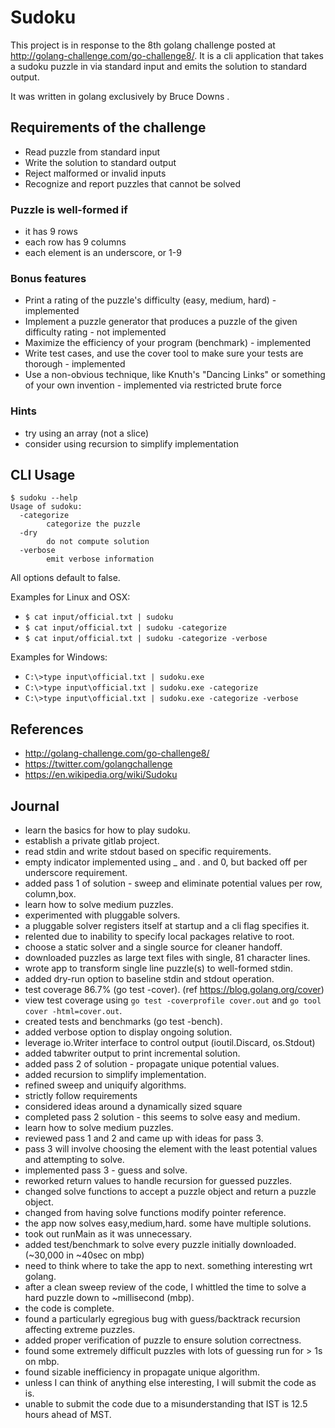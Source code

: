 # Sudoku
This project is in response to the 8th golang challenge posted at http://golang-challenge.com/go-challenge8/. It is a cli application that takes a sudoku puzzle in via standard input and emits the solution to standard output.

It was written in golang exclusively by Bruce Downs <bruceadowns at gmail dot com>.

## Requirements of the challenge
* Read puzzle from standard input
* Write the solution to standard output
* Reject malformed or invalid inputs
* Recognize and report puzzles that cannot be solved

### Puzzle is well-formed if
* it has 9 rows
* each row has 9 columns
* each element is an underscore, or 1-9

### Bonus features
* Print a rating of the puzzle's difficulty (easy, medium, hard) - implemented
* Implement a puzzle generator that produces a puzzle of the given difficulty rating - not implemented
* Maximize the efficiency of your program (benchmark) - implemented
* Write test cases, and use the cover tool to make sure your tests are thorough - implemented
* Use a non-obvious technique, like Knuth's "Dancing Links" or something of your own invention - implemented via restricted brute force

### Hints
* try using an array (not a slice)
* consider using recursion to simplify implementation

## CLI Usage
```
$ sudoku --help
Usage of sudoku:
  -categorize
    	categorize the puzzle
  -dry
    	do not compute solution
  -verbose
    	emit verbose information
```

All options default to false.

Examples for Linux and OSX:

* `$ cat input/official.txt | sudoku`
* `$ cat input/official.txt | sudoku -categorize`
* `$ cat input/official.txt | sudoku -categorize -verbose`

Examples for Windows:

* `C:\>type input\official.txt | sudoku.exe`
* `C:\>type input\official.txt | sudoku.exe -categorize`
* `C:\>type input\official.txt | sudoku.exe -categorize -verbose`

## References
* http://golang-challenge.com/go-challenge8/
* https://twitter.com/golangchallenge
* https://en.wikipedia.org/wiki/Sudoku

## Journal
* learn the basics for how to play sudoku.
* establish a private gitlab project.
* read stdin and write stdout based on specific requirements.
* empty indicator implemented using _ and . and 0, but backed off per underscore requirement.
* added pass 1 of solution - sweep and eliminate potential values per row, column,box.
* learn how to solve medium puzzles.
* experimented with pluggable solvers.
* a pluggable solver registers itself at startup and a cli flag specifies it.
* relented due to inability to specify local packages relative to root.
* choose a static solver and a single source for cleaner handoff.
* downloaded puzzles as large text files with single, 81 character lines.
* wrote app to transform single line puzzle(s) to well-formed stdin.
* added dry-run option to baseline stdin and stdout operation.
* test coverage 86.7% (go test -cover). (ref https://blog.golang.org/cover)
* view test coverage using `go test -coverprofile cover.out` and `go tool cover -html=cover.out`.
* created tests and benchmarks (go test -bench).
* added verbose option to display ongoing solution.
* leverage io.Writer interface to control output (ioutil.Discard, os.Stdout)
* added tabwriter output to print incremental solution.
* added pass 2 of solution - propagate unique potential values.
* added recursion to simplify implementation.
* refined sweep and uniquify algorithms.
* strictly follow requirements
* considered ideas around a dynamically sized square
* completed pass 2 solution - this seems to solve easy and medium.
* learn how to solve medium puzzles.
* reviewed pass 1 and 2 and came up with ideas for pass 3.
* pass 3 will involve choosing the element with the least potential values and attempting to solve.
* implemented pass 3 - guess and solve.
* reworked return values to handle recursion for guessed puzzles.
* changed solve functions to accept a puzzle object and return a puzzle object.
* changed from having solve functions modify pointer reference.
* the app now solves easy,medium,hard. some have multiple solutions.
* took out runMain as it was unnecessary.
* added test/benchmark to solve every puzzle initially downloaded. (~30,000 in ~40sec on mbp)
* need to think where to take the app to next. something interesting wrt golang.
* after a clean sweep review of the code, I whittled the time to solve a hard puzzle down to ~millisecond (mbp).
* the code is complete.
* found a particularly egregious bug with guess/backtrack recursion affecting extreme puzzles.
* added proper verification of puzzle to ensure solution correctness.
* found some extremely difficult puzzles with lots of guessing run for > 1s on mbp.
* found sizable inefficiency in propagate unique algorithm.
* unless I can think of anything else interesting, I will submit the code as is.
* unable to submit the code due to a misunderstanding that IST is 12.5 hours ahead of MST.
